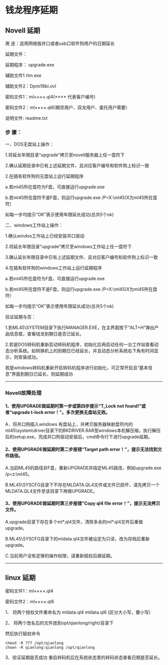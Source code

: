 # 钱龙程序延期

## Novell 延期
用    途：适用网络版并口或者usb口软件狗用户的日期延长

延期文件：

延期程序： upgrade.exe

辅助文件1  rtm.exe

辅助文件2：Dpmi16bi.ovl

密码文件1：ml××××.ql4(×××× 代表客户编号)

密码文件2：ml××××.ql6(期货用户、双龙用户、委托用户需要）

说明文件:  readme.txt

### 步    骤：
一、DOS无盘站上操作：

 1.将延长年限目录“upgrade”拷贝至novell服务器上任一盘符下

 2.确认延期目录中已有上述延期文件、且对应客户编号和软件狗上标识一致

 2.在插有软件狗的无盘站上运行延期程序

   a.若ml45所在盘符为F盘，可直接运行upgrade.exe

   b.若ml45所在盘符不是F盘，则运行upgrade.exe /P=X:\ml45(X为ml45所在盘符）

   如每一步均提示“OK”表示使用年限延长成功(总共5个ok)

二、windows工作站上操作：

 1.确认windos工作站上已经安装并口驱动

 2.将延长年限目录“upgrade”拷贝至windows工作站上任一盘符下

 3.确认延长年限目录中已有上述延期文件、且对应客户编号和软件狗上标识一致

 4.在插有软件狗的windows工作站上运行延期程序

   a.若ml45所在盘符为F盘，可直接运行upgrade.exe

   b.若ml45所在盘符不是F盘，则运行upgrade.exe /P=X:\ml45(X为ml45所在盘符）

   如每一步均提示“OK”表示使用年限延长成功(总共5个ok)

验证延期与否：

 1.到ML45\SYSTEM目录下执行MANAGER.EXE，在主界面按下“ALT+H”弹出产品信息框，查看钱龙到期日是否已延长。

 2.若是DOS转码机重新启动转码机程序，初始化后再启动任何一台工作站查看动态分析系统。如转换机上的到期日已经延长，并且动态分析系统右下角有时间显示，则安装成功。

 若是windows转码机重新开启转码机程序进行初始化，可正常开启且“基本信息”界面到期日已延长，则延期成功

---------------

### Novell故障处理
#### 1、使用UPGRADE做延期时第一步或第四步提示“T_Lock not found!”或者“upgrade t-lock error！”。多次更换无盘站无效。 

A．将并口狗插入windows 有盘站上，并拷贝服务器映射盘符内的ml45\system\driver目录下的BKDRIVER.RAR至windows本机解压缩，执行解压后的setup.exe，完成并口狗驱动安装后，cmd命令行下进行upgrade延期。 

#### 2、使用UPGRADE做延期时第二步报错“Target path error！”，提示无法找到文件路径。

A.当前ML45的路径非F盘，重新UPGRADE并指定ML45路径，例如upgrade.exe /p=z:\ml45。

B.ML45\SYSCFG目录下不存在MLDATA.QL4文件或文件已损坏，请先拷贝一个MLDATA.QL4文件至该目录下再做UPGRADE。

#### 3、使用UPGRADE做延期时第三步报错“Copy ql4 file error！”，提示无法拷贝文件。

A.upgrade目录下存在多个ml*.ql4文件，清除多余的ml*.ql4文件后重做upgrade。

B.ML45\SYSCFG目录下的mldata.ql4文件被设定为只读，改为存档后重新upgrade。

C.当前用户没有足够的操作权限，请重新赋权后做延期。

------------------

## linux 延期
密码文件1：ml××××.ql4

密码文件2：ml××××.ql6

1、 将两个授权文件重命名为 mldata.ql4 mldata.ql6 (区分大小写，要小写)

2、 将两个改名后的文件放到opt/qianlong/right/目录下

然后执行赋权命令
```
chmod -R 777 /opt/qianlong
chown -R qianlong:qianlong /opt/qianlong
```
3、验证延期是否成功 重启转码机后在系统状态里的转码状态查看日期是否延长。
